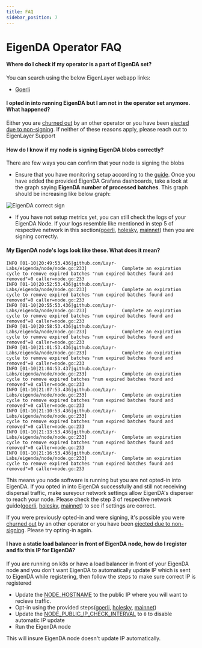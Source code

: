 ```yaml
---
title: FAQ
sidebar_position: 7
---
```


# EigenDA Operator FAQ

#### Where do I check if my operator is a part of EigenDA set?

You can search using the below EigenLayer webapp links:

* [Goerli](https://goerli.eigenlayer.xyz/avs/eigenda)

#### I opted in into running EigenDA but I am not in the operator set anymore. What happened?

Either you are [churned out](./overview.md#eigenda-churn-approver) by an other
operator or you have been [ejected due to non-signing](./ejection-non-signing.md).
If neither of these reasons apply, please reach out to EigenLayer Support

#### How do I know if my node is signing EigenDA blobs correctly?

There are few ways you can confirm that your node is signing the blobs

* Ensure that you have monitoring setup according to the
 [guide](./eigenda-metrics-and-monitoring.md). Once you have added the provided
 EigenDA Grafana dashboards, take a look at the graph saying **EigenDA number
 of processed batches**. This graph should be increasing like below graph:
 
 ![EigenDA correct sign](/img/operator-guides/avs-installation-and-registration/eigenda-operator-guide/eigenda-correct-sign.png)

* If you have not setup metrics yet, you can still check the logs of your
  EigenDA Node. If your logs resemble like mentioned in step 5 of respective network in this
  section([goerli](./eigenda-avs-installation-registration-and-upgrade/goerli#step-5-run-eigenda), [holesky](./eigenda-avs-installation-registration-and-upgrade/holesky), [mainnet](./eigenda-avs-installation-registration-and-upgrade/mainnet))
  then you are signing correctly.

#### My EigenDA node's logs look like these. What does it mean?

```
INFO [01-10|20:49:53.436|github.com/Layr-Labs/eigenda/node/node.go:233]             Complete an expiration cycle to remove expired batches "num expired batches found and removed"=0 caller=node.go:233
INFO [01-10|20:52:53.436|github.com/Layr-Labs/eigenda/node/node.go:233]             Complete an expiration cycle to remove expired batches "num expired batches found and removed"=0 caller=node.go:233
INFO [01-10|20:55:53.436|github.com/Layr-Labs/eigenda/node/node.go:233]             Complete an expiration cycle to remove expired batches "num expired batches found and removed"=0 caller=node.go:233
INFO [01-10|20:58:53.436|github.com/Layr-Labs/eigenda/node/node.go:233]             Complete an expiration cycle to remove expired batches "num expired batches found and removed"=0 caller=node.go:233
INFO [01-10|21:01:53.436|github.com/Layr-Labs/eigenda/node/node.go:233]             Complete an expiration cycle to remove expired batches "num expired batches found and removed"=0 caller=node.go:233
INFO [01-10|21:04:53.437|github.com/Layr-Labs/eigenda/node/node.go:233]             Complete an expiration cycle to remove expired batches "num expired batches found and removed"=0 caller=node.go:233
INFO [01-10|21:07:53.436|github.com/Layr-Labs/eigenda/node/node.go:233]             Complete an expiration cycle to remove expired batches "num expired batches found and removed"=0 caller=node.go:233
INFO [01-10|21:10:53.436|github.com/Layr-Labs/eigenda/node/node.go:233]             Complete an expiration cycle to remove expired batches "num expired batches found and removed"=0 caller=node.go:233
INFO [01-10|21:13:53.436|github.com/Layr-Labs/eigenda/node/node.go:233]             Complete an expiration cycle to remove expired batches "num expired batches found and removed"=0 caller=node.go:233
INFO [01-10|21:16:53.436|github.com/Layr-Labs/eigenda/node/node.go:233]             Complete an expiration cycle to remove expired batches "num expired batches found and removed"=0 caller=node.go:233
```

This means you node software is running but you are not opted-in into EigenDA.
If you opted in into EigenDA successfully and still not receiving dispersal
traffic, make sureyour network settings
allow EigenDA's disperser to reach your node. Please check the step 3 of respective network guide([goerli](./eigenda-avs-installation-registration-and-upgrade/goerli#step-3-operator-networking-security-setup), [holesky](./eigenda-avs-installation-registration-and-upgrade/holesky), [mainnet](./eigenda-avs-installation-registration-and-upgrade/mainnet)) to see if settings are correct.

If you were previously opted-in and were signing, it's possible you were [churned
out](./overview#eigenda-churn-approver) by an other operator or you have been
[ejected due to non-signing](./ejection-non-signing.md). Please try opting-in
again.

#### I have a static load balancer in front of EigenDA node, how do I register and fix this IP for EigenDA?

If you are running on k8s or have a load balancer in front of your EigenDA node
and you don't want EigenDA to automatically update IP which is sent to EigenDA
while registering, then follow the steps to make sure correct IP is registered

* Update the [NODE_HOSTNAME](https://github.com/Layr-Labs/eigenda-operator-setup/blob/2872d76b5e0b127400eb7e6dd16da362c7c142ba/.env.example#L63) to the public IP where you will want to recieve traffic.
* Opt-in using the provided steps([goerli](./eigenda-avs-installation-registration-and-upgrade/goerli#step-4-opt-in-into-eigenda), [holesky](./eigenda-avs-installation-registration-and-upgrade/holesky), [mainnet](./eigenda-avs-installation-registration-and-upgrade/mainnet))
* Update the [NODE_PUBLIC_IP_CHECK_INTERVAL](https://github.com/Layr-Labs/eigenda-operator-setup/blob/2872d76b5e0b127400eb7e6dd16da362c7c142ba/.env.example#L57) to `0` to disable automatic IP update
* Run the EigenDA node

This will insure EigenDA node doesn't update IP automatically.